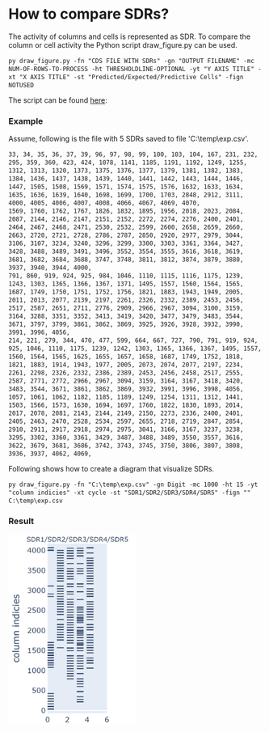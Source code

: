 # How to compare SDRs?

The activity of columns and cells is represented as SDR. To compare the column or cell activity the Python script draw_figure.py can be used.

~~~
py draw_figure.py -fn "CDS FILE WITH SDRs" -gn "OUTPUT FILENAME" -mc NUM-OF-ROWS-TO-PROCESS -ht THRESHOLDLINE-OPTIONAL -yt "Y AXIS TITLE" -xt "X AXIS TITLE" -st "Predicted/Expected/Predictive Cells" -fign NOTUSED
~~~

The script can be found <a href="https://github.com/ddobric/neocortexapi/tree/master/Python/ColumnActivityDiagram">here</a>: 

### Example

Assume, following is the file with 5 SDRs saved to file 'C:\temp\exp.csv'.

~~~
33, 34, 35, 36, 37, 39, 96, 97, 98, 99, 100, 103, 104, 167, 231, 232, 295, 359, 360, 423, 424, 1078, 1141, 1185, 1191, 1192, 1249, 1255, 1312, 1313, 1320, 1373, 1375, 1376, 1377, 1379, 1381, 1382, 1383, 1384, 1436, 1437, 1438, 1439, 1440, 1441, 1442, 1443, 1444, 1446, 1447, 1505, 1508, 1569, 1571, 1574, 1575, 1576, 1632, 1633, 1634, 1635, 1636, 1639, 1640, 1698, 1699, 1700, 1703, 2848, 2912, 3111, 4000, 4005, 4006, 4007, 4008, 4066, 4067, 4069, 4070, 
1569, 1760, 1762, 1767, 1826, 1832, 1895, 1956, 2018, 2023, 2084, 2087, 2144, 2146, 2147, 2151, 2152, 2272, 2274, 2276, 2400, 2401, 2464, 2467, 2468, 2471, 2530, 2532, 2599, 2600, 2658, 2659, 2660, 2663, 2720, 2721, 2728, 2786, 2787, 2850, 2920, 2977, 2979, 3044, 3106, 3107, 3234, 3240, 3296, 3299, 3300, 3303, 3361, 3364, 3427, 3428, 3488, 3489, 3491, 3496, 3552, 3554, 3555, 3616, 3618, 3619, 3681, 3682, 3684, 3688, 3747, 3748, 3811, 3812, 3874, 3879, 3880, 3937, 3940, 3944, 4000, 
791, 860, 919, 924, 925, 984, 1046, 1110, 1115, 1116, 1175, 1239, 1243, 1303, 1365, 1366, 1367, 1371, 1495, 1557, 1560, 1564, 1565, 1687, 1749, 1750, 1751, 1752, 1756, 1821, 1883, 1943, 1949, 2005, 2011, 2013, 2077, 2139, 2197, 2261, 2326, 2332, 2389, 2453, 2456, 2517, 2587, 2651, 2711, 2776, 2909, 2966, 2967, 3094, 3100, 3159, 3164, 3288, 3351, 3352, 3413, 3419, 3420, 3477, 3479, 3483, 3544, 3671, 3797, 3799, 3861, 3862, 3869, 3925, 3926, 3928, 3932, 3990, 3991, 3996, 4056, 
214, 221, 279, 344, 470, 477, 599, 664, 667, 727, 790, 791, 919, 924, 925, 1046, 1110, 1175, 1239, 1242, 1303, 1365, 1366, 1367, 1495, 1557, 1560, 1564, 1565, 1625, 1655, 1657, 1658, 1687, 1749, 1752, 1818, 1821, 1883, 1914, 1943, 1977, 2005, 2073, 2074, 2077, 2197, 2234, 2261, 2298, 2326, 2332, 2386, 2389, 2453, 2456, 2458, 2517, 2555, 2587, 2771, 2772, 2966, 2967, 3094, 3159, 3164, 3167, 3418, 3420, 3483, 3544, 3671, 3861, 3862, 3869, 3932, 3991, 3996, 3998, 4056, 
1057, 1061, 1062, 1182, 1185, 1189, 1249, 1254, 1311, 1312, 1441, 1503, 1566, 1573, 1630, 1694, 1697, 1760, 1822, 1830, 1893, 2014, 2017, 2078, 2081, 2143, 2144, 2149, 2150, 2273, 2336, 2400, 2401, 2405, 2463, 2470, 2528, 2534, 2597, 2655, 2718, 2719, 2847, 2854, 2910, 2911, 2917, 2918, 2974, 2975, 3041, 3166, 3167, 3237, 3238, 3295, 3302, 3360, 3361, 3429, 3487, 3488, 3489, 3550, 3557, 3616, 3622, 3679, 3681, 3686, 3742, 3743, 3745, 3750, 3806, 3807, 3808, 3936, 3937, 4062, 4069, 
~~~

Following shows how to create a diagram that visualize SDRs.

~~~
py draw_figure.py -fn "C:\temp\exp.csv" -gn Digit -mc 1000 -ht 15 -yt "column indicies" -xt cycle -st "SDR1/SDR2/SDR3/SDR4/SDR5" -fign ""
C:\temp\exp.csv
~~~

### Result

<img src="images/sdr-compare.png" alt="Result of compare" style="float: left; margin-right: 10px;" width=50% height=50% />

